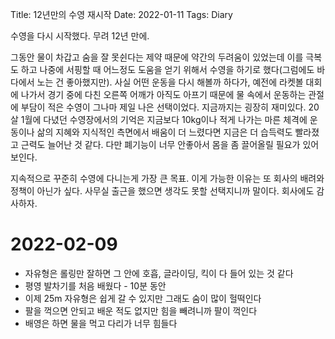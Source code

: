 Title: 12년만의 수영 재시작
Date: 2022-01-11
Tags: Diary

수영을 다시 시작했다. 무려 12년 만에.

그동안 물이 차갑고 숨을 잘 못쉰다는 제약 때문에 약간의 두려움이 있었는데 이를 극복도 하고 나중에 서핑할 때 어느정도 도움을 얻기 위해서 수영을 하기로 했다(그럼에도 바다에서 노는 건 좋아했지만). 사실 어떤 운동을 다시 해볼까 하다가, 예전에 라켓볼 대회에 나가서 경기 중에 다친 오른쪽 어깨가 아직도 아프기 때문에 물 속에서 운동하는 관절에 부담이 적은 수영이 그나마 제일 나은 선택이었다. 지금까지는 굉장히 재미있다. 20살 1월에 다녔던 수영장에서의 기억은 지금보다 10kg이나 적게 나가는 마른 체격에 운동이나 삶의 지혜와 지식적인 측면에서 배움이 더 느렸다면 지금은 더 습득력도 빨라졌고 근력도 늘어난 것 같다. 다만 폐기능이 너무 안좋아서 몸을 좀 끌어올릴 필요가 있어보인다.

지속적으로 꾸준히 수영에 다니는게 가장 큰 목표. 이게 가능한 이유는 또 회사의 배려와 정책이 아닌가 싶다. 사무실 출근을 했으면 생각도 못할 선택지니까 말이다. 회사에도 감사하자.

# 2022-02-09
- 자유형은 롤링만 잘하면 그 안에 호흡, 글라이딩, 킥이 다 들어 있는 것 같다
- 평영 발차기를 처음 배웠다 - 10분 동안
- 이제 25m 자유형은 쉽게 갈 수 있지만 그래도 숨이 많이 헐떡인다
- 팔을 꺽으면 안되고 배운 적도 없지만 힘을 빼려니까 팔이 꺽인다
- 배영은 하면 물을 먹고 다리가 너무 힘들다